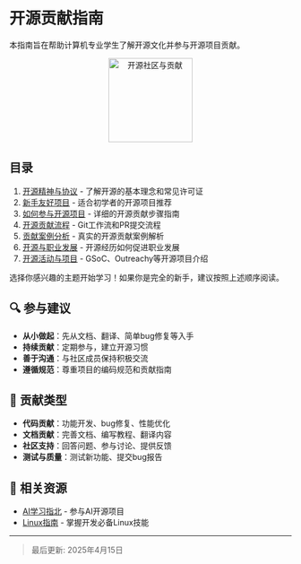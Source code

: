 # 开源贡献指南

本指南旨在帮助计算机专业学生了解开源文化并参与开源项目贡献。

<div align="center">
<img src="https://example.com/opensource-logo.png" alt="开源社区与贡献" width="150"/>
</div>

## 目录

1. [开源精神与协议](spirit_license.md) - 了解开源的基本理念和常见许可证
2. [新手友好项目](beginner_projects.md) - 适合初学者的开源项目推荐
3. [如何参与开源项目](how_to_contribute.md) - 详细的开源贡献步骤指南
4. [开源贡献流程](workflow.md) - Git工作流和PR提交流程
5. [贡献案例分析](contribution_cases.md) - 真实的开源贡献案例解析
6. [开源与职业发展](career.md) - 开源经历如何促进职业发展
7. [开源活动与项目](open_source_programs.md) - GSoC、Outreachy等开源项目介绍

选择你感兴趣的主题开始学习！如果你是完全的新手，建议按照上述顺序阅读。

## 🔍 参与建议

- **从小做起**：先从文档、翻译、简单bug修复等入手
- **持续贡献**：定期参与，建立开源习惯
- **善于沟通**：与社区成员保持积极交流
- **遵循规范**：尊重项目的编码规范和贡献指南

## 🌟 贡献类型

- **代码贡献**：功能开发、bug修复、性能优化
- **文档贡献**：完善文档、编写教程、翻译内容
- **社区支持**：回答问题、参与讨论、提供反馈
- **测试与质量**：测试新功能、提交bug报告

## 🔗 相关资源

- [AI学习指北](../AILearnGuide/README.md) - 参与AI开源项目
- [Linux指南](../LinuxGuide/README.md) - 掌握开发必备Linux技能

---

> 最后更新: 2025年4月15日
